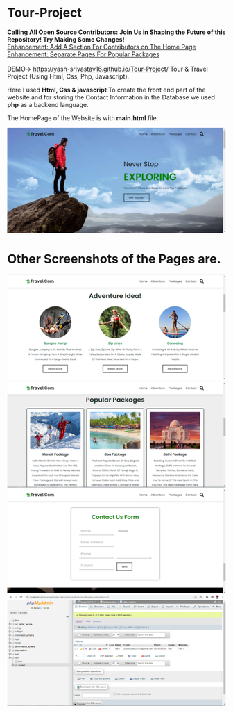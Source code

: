 # Tour-Project

<b>Calling All Open Source Contributors: Join Us in Shaping the Future of this Repository! Try Making Some Changes!</b> <br>
[Enhancement: Add A Section For Contributors on The Home Page ](https://github.com/VaishnaviAnde/Tour-Project/issues/10) <br>
[Enhancement: Separate Pages For Popular Packages ](https://github.com/VaishnaviAnde/Tour-Project/issues/9) <br><br>
DEMO-> https://yash-srivastav16.github.io/Tour-Project/
Tour &amp; Travel Project (Using Html, Css, Php, Javascript).

Here I used <b>Html, Css & javascript</b> To create the front end part of the website and for storing the Contact Information in the Database we used <b>php</b> as a backend language.

The HomePage of the Website is with<b> main.html</b> file.

![alt text](https://github.com/VaishnaviAnde/Toursim-Webiste/blob/main/screenshot/home.PNG?raw=true)

<h1><b>Other Screenshots of the Pages are.</b></h1>

![alt text](https://github.com/VaishnaviAnde/Toursim-Webiste/blob/main/screenshot/adventure.PNG?raw=true)
![alt text](https://github.com/VaishnaviAnde/Toursim-Webiste/blob/main/screenshot/package1.PNG?raw=true)
![alt text](https://github.com/VaishnaviAnde/Toursim-Webiste/blob/main/screenshot/contact.PNG?raw=true)
![alt text](https://github.com/VaishnaviAnde/Toursim-Webiste/blob/main/screenshot/database_contact.PNG?raw=true)
